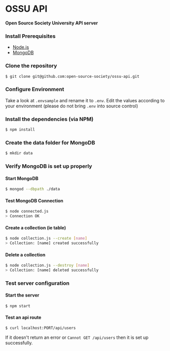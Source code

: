 # OSSU API

**Open Source Society University API server**

### Install Prerequisites
* [Node.js](https://nodejs.org/en/download/)
* [MongoDB](https://www.mongodb.org/downloads#production)

### Clone the repository

```bash
$ git clone git@github.com:open-source-society/ossu-api.git
```

### Configure Environment

Take a look at `.envsample` and rename it to `.env`. Edit the values according to your environment (please do not bring `.env` into source control)

### Install the dependencies (via NPM)

```bash
$ npm install
```

### Create the data folder for MongoDB

```bash
$ mkdir data
```

### Verify MongoDB is set up properly
#### Start MongoDB

```bash
$ mongod --dbpath ./data
```

#### Test MongoDB Connection
```bash
$ node connected.js
> Connection OK
```

#### Create a collection (ie table)
```bash
$ node collection.js --create [name]
> Collection: [name] created successfully
```

#### Delete a collection
```bash
$ node collection.js --destroy [name]
> Collection: [name] deleted successfully
```

### Test server configuration 

#### Start the server
```
$ npm start
```

#### Test an api route
```
$ curl localhost:PORT/api/users
```
If it doesn't return an error or `Cannot GET /api/users` then it is set up successfully.